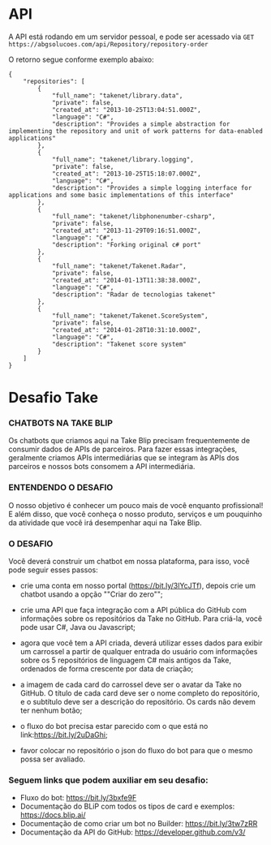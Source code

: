 # API
A API está rodando em um servidor pessoal, e pode ser acessado via `GET https://abgsolucoes.com/api/Repository/repository-order`  

O retorno segue conforme exemplo abaixo:
```
{
	"repositories": [
		{
			"full_name": "takenet/library.data",
			"private": false,
			"created_at": "2013-10-25T13:04:51.000Z",
			"language": "C#",
			"description": "Provides a simple abstraction for implementing the repository and unit of work patterns for data-enabled applications"
		},
		{
			"full_name": "takenet/library.logging",
			"private": false,
			"created_at": "2013-10-25T15:18:07.000Z",
			"language": "C#",
			"description": "Provides a simple logging interface for applications and some basic implementations of this interface"
		},
		{
			"full_name": "takenet/libphonenumber-csharp",
			"private": false,
			"created_at": "2013-11-29T09:16:51.000Z",
			"language": "C#",
			"description": "Forking original c# port"
		},
		{
			"full_name": "takenet/Takenet.Radar",
			"private": false,
			"created_at": "2014-01-13T11:38:38.000Z",
			"language": "C#",
			"description": "Radar de tecnologias takenet"
		},
		{
			"full_name": "takenet/Takenet.ScoreSystem",
			"private": false,
			"created_at": "2014-01-28T10:31:10.000Z",
			"language": "C#",
			"description": "Takenet score system"
		}
	]
}
```
# Desafio Take
### CHATBOTS NA TAKE BLIP

Os chatbots que criamos aqui na Take Blip precisam frequentemente de consumir dados de APIs de parceiros. Para fazer essas integrações, geralmente criamos APIs intermediárias que se integram às APIs dos parceiros e nossos bots consomem a API intermediária.

### ENTENDENDO O DESAFIO

O nosso objetivo é conhecer um pouco mais de você enquanto profissional! E além disso, que você conheça o nosso produto, serviços e um pouquinho da atividade que você irá desempenhar aqui na Take Blip.

### O DESAFIO

Você deverá construir um chatbot em nossa plataforma, para isso, você pode seguir esses passos:

- crie uma conta em nosso portal (https://bit.ly/3lYcJTf), depois crie um chatbot usando a opção ""Criar do zero"";

- crie uma API que faça integração com a API pública do GitHub com informações sobre os repositórios da Take no GitHub. Para criá-la, você pode usar C#, Java ou Javascript;

- agora que você tem a API criada, deverá utilizar esses dados para exibir um carrossel a partir de qualquer entrada do usuário com informações sobre os 5 repositórios de linguagem C# mais antigos da Take, ordenados de forma crescente por data de criação;

- a imagem de cada card do carrossel deve ser o avatar da Take no GitHub. O título de cada card deve ser o nome completo do repositório, e o subtítulo deve ser a descrição do repositório. Os cards não devem ter nenhum botão;

- o fluxo do bot precisa estar parecido com o que está no link:https://bit.ly/2uDaGhi;

- favor colocar no repositório o json do fluxo do bot para que o mesmo possa ser avaliado.

### Seguem links que podem auxiliar em seu desafio:

- Fluxo do bot: https://bit.ly/3bxfe9F
- Documentação do BLiP com todos os tipos de card e exemplos: https://docs.blip.ai/
- Documentação de como criar um bot no Builder: https://bit.ly/3tw7zRR
- Documentação da API do GitHub: https://developer.github.com/v3/														
